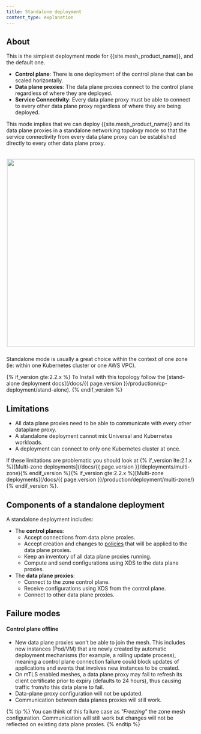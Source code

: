 ```yaml
---
title: Standalone deployment
content_type: explanation
---
```


## About

This is the simplest deployment mode for {{site.mesh_product_name}}, and the default one.

* **Control plane**: There is one deployment of the control plane that can be scaled horizontally.
* **Data plane proxies**: The data plane proxies connect to the control plane regardless of where they are deployed.
* **Service Connectivity**: Every data plane proxy must be able to connect to every other data plane proxy regardless of where they are being deployed.

This mode implies that we can deploy {{site.mesh_product_name}} and its data plane proxies in a standalone networking topology mode so that the service connectivity from every data plane proxy can be established directly to every other data plane proxy.

<center>
<img src="/assets/images/docs/0.6.0/flat-diagram.png" alt="" style="width: 500px; padding-top: 20px; padding-bottom: 10px;"/>
</center>

Standalone mode is usually a great choice within the context of one zone (ie: within one Kubernetes cluster or one AWS VPC).

{% if_version gte:2.2.x %}
To Install with this topology follow the [stand-alone deployment docs](/docs/{{ page.version }}/production/cp-deployment/stand-alone).
{% endif_version %}

## Limitations

* All data plane proxies need to be able to communicate with every other dataplane proxy.
* A standalone deployment cannot mix Universal and Kubernetes workloads.
* A deployment can connect to only one Kubernetes cluster at once.

If these limitations are problematic you should look at {% if_version lte:2.1.x %}[Multi-zone deployments](/docs/{{ page.version }}/deployments/multi-zone){% endif_version %}{% if_version gte:2.2.x %}[Multi-zone deployments](/docs/{{ page.version }}/production/deployment/multi-zone/){% endif_version %}.

## Components of a standalone deployment

A standalone deployment includes:

- The **control planes**:
    - Accept connections from data plane proxies.
    - Accept creation and changes to [policies](/policies) that will be applied to the data plane proxies.
    - Keep an inventory of all data plane proxies running.
    - Compute and send configurations using XDS to the data plane proxies.
- The **data plane proxies**:
    - Connect to the zone control plane.
    - Receive configurations using XDS from the control plane.
    - Connect to other data plane proxies.

## Failure modes

#### Control plane offline

* New data plane proxies won't be able to join the mesh. This includes new instances (Pod/VM) that are newly created by automatic deployment mechanisms (for example, a rolling update process), meaning a control plane connection failure could block updates of applications and events that involves new instances to be created.
* On mTLS enabled meshes, a data plane proxy may fail to refresh its client certificate prior to expiry (defaults to 24 hours), thus causing traffic from/to this data plane to fail.
* Data-plane proxy configuration will not be updated.
* Communication between data planes proxies will still work.

{% tip %}
You can think of this failure case as *"Freezing"* the zone mesh configuration.
Communication will still work but changes will not be reflected on existing data plane proxies.
{% endtip %}

